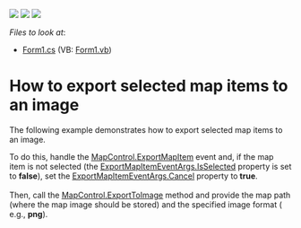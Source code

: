 <!-- default badges list -->
![](https://img.shields.io/endpoint?url=https://codecentral.devexpress.com/api/v1/VersionRange/128576426/14.1.3%2B)
[![](https://img.shields.io/badge/Open_in_DevExpress_Support_Center-FF7200?style=flat-square&logo=DevExpress&logoColor=white)](https://supportcenter.devexpress.com/ticket/details/E5182)
[![](https://img.shields.io/badge/📖_How_to_use_DevExpress_Examples-e9f6fc?style=flat-square)](https://docs.devexpress.com/GeneralInformation/403183)
<!-- default badges end -->
<!-- default file list -->
*Files to look at*:

* [Form1.cs](./CS/Form1.cs) (VB: [Form1.vb](./VB/Form1.vb))
<!-- default file list end -->
# How to export selected map items to an image


<p>The following example demonstrates how to export selected map items to an image.</p>
<p>To do this, handle the <a href="https://documentation.devexpress.com/#WindowsForms/DevExpressXtraMapMapControl_ExportMapItemtopic"><u>MapControl.ExportMapItem</u></a> event and, if the map item is not selected (the <a href="https://documentation.devexpress.com/#WindowsForms/DevExpressXtraMapExportMapItemEventArgs_IsSelectedtopic"><u>ExportMapItemEventArgs.IsSelected</u></a> property is set to <strong>false</strong>), set the <a href="https://documentation.devexpress.com/#WindowsForms/DevExpressXtraMapExportMapItemEventArgs_Canceltopic"><u>ExportMapItemEventArgs.Cancel</u></a> property to<strong> true</strong>.<br /><br /> Then, call the <a href="https://documentation.devexpress.com/#WindowsForms/DevExpressXtraMapMapControl_ExportToImagetopic"><u>MapControl.ExportToImage</u></a> method and provide the map path (where the map image should be stored) and the specified image format ( e.g., <strong>png</strong>).</p>

<br/>


